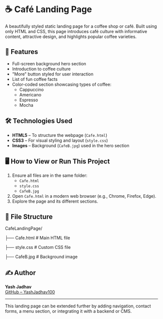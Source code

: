 # ☕ Café Landing Page

A beautifully styled static landing page for a coffee shop or café. Built using only HTML and CSS, this page introduces café culture with informative content, attractive design, and highlights popular coffee varieties.

## 🌟 Features

- Full-screen background hero section
- Introduction to coffee culture
- "More" button styled for user interaction
- List of fun coffee facts
- Color-coded section showcasing types of coffee:
  - Cappuccino
  - Americano
  - Espresso
  - Mocha

## 🛠️ Technologies Used

- **HTML5** – To structure the webpage (`Cafe.html`)
- **CSS3** – For visual styling and layout (`style.css`)
- **Images** – Background (`CafeB.jpg`) used in the hero section

## 🖥️ How to View or Run This Project

1. Ensure all files are in the same folder:
   - `Cafe.html`
   - `style.css`
   - `CafeB.jpg`
2. Open `Cafe.html` in a modern web browser (e.g., Chrome, Firefox, Edge).
3. Explore the page and its different sections.

## 📂 File Structure

CafeLandingPage/

├── Cafe.html # Main HTML file

├── style.css # Custom CSS file

├── CafeB.jpg # Background image

## ✍️ Author

**Yash Jadhav**  
[GitHub – YashJadhav100](https://github.com/YashJadhav100)

---

This landing page can be extended further by adding navigation, contact forms, a menu section, or integrating it with a backend or CMS.

